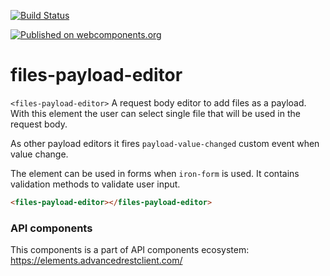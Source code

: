 [![Build Status](https://travis-ci.org/advanced-rest-client/files-payload-editor.svg?branch=stage)](https://travis-ci.org/advanced-rest-client/files-payload-editor)  

[![Published on webcomponents.org](https://img.shields.io/badge/webcomponents.org-published-blue.svg)](https://www.webcomponents.org/element/advanced-rest-client/files-payload-editor)

# files-payload-editor

`<files-payload-editor>` A request body editor to add files as a payload.
With this element the user can select single file that will be used in the request body.

As other payload editors it fires `payload-value-changed` custom event when value change.

The element can be used in forms when `iron-form` is used. It contains validation methods to
validate user input.

<!---
```
<custom-element-demo>
  <template>
    <link rel="import" href="files-payload-editor.html">
    <next-code-block></next-code-block>
  </template>
</custom-element-demo>
```
-->
```html
<files-payload-editor></files-payload-editor>
```

### API components

This components is a part of API components ecosystem: https://elements.advancedrestclient.com/
